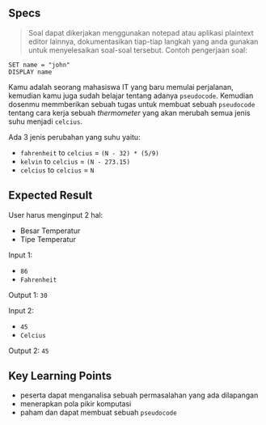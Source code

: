 ## Specs

> Soal dapat dikerjakan menggunakan notepad atau aplikasi plaintext editor lainnya, dokumentasikan tiap-tiap langkah yang anda gunakan untuk menyelesaikan soal-soal tersebut. Contoh pengerjaan soal:

```
SET name = "john"
DISPLAY name
```

Kamu adalah seorang mahasiswa IT yang baru memulai perjalanan, kemudian kamu juga sudah belajar tentang adanya `pseudocode`. Kemudian dosenmu memmberikan sebuah tugas untuk membuat sebuah `pseudocode` tentang cara kerja sebuah *thermometer* yang akan merubah semua jenis suhu menjadi `celcius`.

Ada 3 jenis perubahan yang suhu yaitu:
- `fahrenheit` to `celcius` = `(N - 32) * (5/9)`
- `kelvin` to `celcius` = `(N - 273.15)`
- `celcius` to `celcius` = `N`

## Expected Result
User harus menginput 2 hal:
- Besar Temperatur
- Tipe Temperatur

Input 1:
- `86`
- `Fahrenheit`

Output 1:
`30`

Input 2:
- `45`
- `Celcius`

Output 2:
`45`

## Key Learning Points
- peserta dapat menganalisa sebuah permasalahan yang ada dilapangan
- menerapkan pola pikir komputasi
- paham dan dapat membuat sebuah `pseudocode`